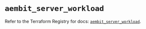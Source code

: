 # `aembit_server_workload`

Refer to the Terraform Registry for docs: [`aembit_server_workload`](https://registry.terraform.io/providers/aembit/aembit/1.25.1/docs/resources/server_workload).
